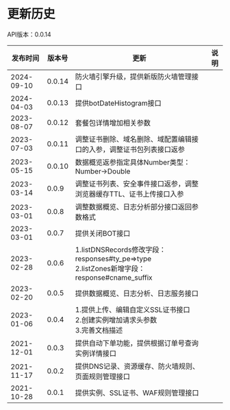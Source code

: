 # 更新历史 #
API版本：0.0.14

| 发布时间   | 版本号 | 更新          | 说明           |
| ---------- | ------ | ------------- | -------------- |
| 2024-09-10 | 0.0.14 | 防火墙引擎升级，提供新版防火墙管理接口 ||
| 2024-04-03 | 0.0.13 | 提供botDateHistogram接口 ||
| 2023-08-07 | 0.0.12 | 套餐包详情增加相关参数 ||
| 2023-07-03 | 0.0.11 | 调整证书删除、域名删除、域配置编辑接口的入参，调整证书包列表接口返参 ||
| 2023-05-15 | 0.0.10 | 数据概览返参指定具体Number类型：Number->Double ||
| 2023-03-14 | 0.0.9  | 调整证书列表、安全事件接口返参，调整浏览器缓存TTL、证书上传接口入参 ||
| 2023-03-01 | 0.0.8  | 调整数据概览、日志分析部分接口返回参数格式 ||
| 2023-03-01 | 0.0.7  | 提供关闭BOT接口 ||
| 2023-02-28 | 0.0.6  | 1.listDNSRecords修改字段：responses#ty_pe=>type<br/>2.listZones新增字段：response#cname_suffix ||
| 2023-02-20 | 0.0.5  | 提供数据概览、日志分析、日志服务接口 ||
| 2023-01-06 | 0.0.4  | 1.提供上传、编辑自定义SSL证书接口<br/>2.创建实例增加请求头参数<br/>3.完善文档描述 ||
| 2021-12-01 | 0.0.3  | 提供自动下单功能，提供根据订单号查询实例详情接口 ||
| 2021-11-17 | 0.0.2  | 提供DNS记录、资源缓存、防火墙规则、页面规则管理接口 ||
| 2021-10-28 | 0.0.1  | 提供实例、SSL证书、WAF规则管理接口 ||
